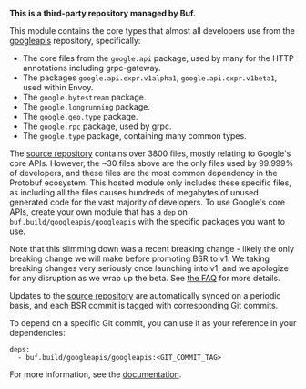 **This is a third-party repository managed by Buf.**

This module contains the core types that almost all developers use from the [googleapis](https://github.com/googleapis/googleapis) repository, specifically:

- The core files from the `google.api` package, used by many for the HTTP annotations including grpc-gateway.
- The packages `google.api.expr.v1alpha1`, `google.api.expr.v1beta1`, used within Envoy.
- The `google.bytestream` package.
- The `google.longrunning` package.
- The `google.geo.type` package.
- The `google.rpc` package, used by grpc.
- The `google.type` package, containing many common types.

The [source repository](https://github.com/googleapis/googleapis) contains over 3800 files, mostly relating
to Google's core APIs. However, the ~30 files above are the only files used by 99.999% of developers, and these files
are the most common dependency in the Protobuf ecosystem. This hosted module only includes these specific
files, as including all the files causes hundreds of megabytes of unused generated code for the vast
majority of developers. To use Google's core APIs, create your own module that has a `dep` on `buf.build/googleapis/googleapis` with the specific packages you want to use.

Note that this slimming down was a recent breaking change - likely the only breaking change we will make before promoting BSR to v1. We taking breaking changes very seriously once launching into v1, and we apologize for any disruption as we wrap up the beta. See [the FAQ](https://docs.buf.build/faq#googleapis-failure) for more details.

Updates to the [source repository](https://github.com/googleapis/googleapis) are automatically
synced on a periodic basis, and each BSR commit is tagged with corresponding Git commits.

To depend on a specific Git commit, you can use it as your reference in your dependencies:

```
deps:
  - buf.build/googleapis/googleapis:<GIT_COMMIT_TAG>
```

For more information, see the [documentation](https://docs.buf.build/bsr/overview).
